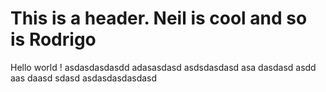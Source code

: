 # This is a header. Neil is cool and so is Rodrigo
Hello world ! 
asdasdasdasdd
adasasdasd
asdsdasdasd
asa
dasdasd
asdd
aas
daasd
sdasd
asdasdasdasdasd

